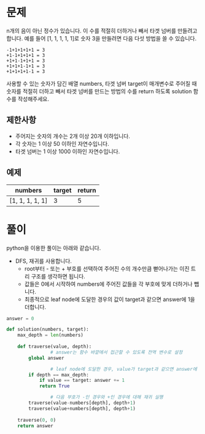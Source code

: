 # 문제

n개의 음이 아닌 정수가 있습니다. 이 수를 적절히 더하거나 빼서 타겟 넘버를 만들려고 합니다. 예를 들어 [1, 1, 1, 1, 1]로 숫자 3을 만들려면 다음 다섯 방법을 쓸 수 있습니다.

```
-1+1+1+1+1 = 3
+1-1+1+1+1 = 3
+1+1-1+1+1 = 3
+1+1+1-1+1 = 3
+1+1+1+1-1 = 3
```

사용할 수 있는 숫자가 담긴 배열 numbers, 타겟 넘버 target이 매개변수로 주어질 때 숫자를 적절히 더하고 빼서 타겟 넘버를 만드는 방법의 수를 return 하도록 solution 함수를 작성해주세요.

## 제한사항

- 주어지는 숫자의 개수는 2개 이상 20개 이하입니다.
- 각 숫자는 1 이상 50 이하인 자연수입니다.
- 타겟 넘버는 1 이상 1000 이하인 자연수입니다.

## 예제

| numbers | target | return |
| --- | --- | --- |
| [1, 1, 1, 1, 1] | 3 | 5 |

# 풀이

python을 이용한 풀이는 아래와 같습니다.

- DFS, 재귀를 사용합니다.
    - root부터 - 또는 + 부호를 선택하여 주어진 수의 개수만큼 뻗어나가는 이진 트리 구조를 생각하면 됩니다.
    - 값들은 0에서 시작하여 numbers에 주어진 값들을 각 부호에 맞게 더하거나 뺍니다.
    - 최종적으로 leaf node에 도달한 경우의 값이 target과 같으면 answer에 1을 더합니다.

```python
answer = 0

def solution(numbers, target):
    max_depth = len(numbers)
    
    def traverse(value, depth):
				# answer는 함수 바깥에서 접근할 수 있도록 전역 변수로 설정
        global answer

				# leaf node에 도달한 경우, value가 target과 같으면 answer에 1을 더함
        if depth == max_depth:
            if value == target: answer += 1
            return True

				# 다음 부호가 -인 경우와 +인 경우에 대해 재귀 실행
        traverse(value-numbers[depth], depth+1)
        traverse(value+numbers[depth], depth+1)
        
    traverse(0, 0)
    return answer
```